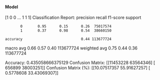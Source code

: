 #### Model
[1 0 0 ... 1 1 1]
Classification Report:
              precision    recall  f1-score   support

           0       0.95      0.15      0.26  75017574
           1       0.37      0.98      0.54  38660150

    accuracy                           0.44 113677724
   macro avg       0.66      0.57      0.40 113677724
weighted avg       0.75      0.44      0.36 113677724

Accuracy: 0.435058666375129
Confusion Matrix:
[[11453228 63564346]
 [  656899 38003251]]
Confusion Matrix (%):
[[10.07517357 55.91627257]
 [ 0.5778608  33.43069307]]
